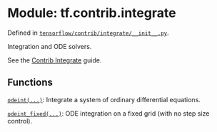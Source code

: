 <div itemscope itemtype="http://developers.google.com/ReferenceObject">
<meta itemprop="name" content="tf.contrib.integrate" />
<meta itemprop="path" content="Stable" />
</div>

# Module: tf.contrib.integrate



Defined in [`tensorflow/contrib/integrate/__init__.py`](https://www.tensorflow.org/code/tensorflow/contrib/integrate/__init__.py).

Integration and ODE solvers.

See the
[Contrib Integrate](https://tensorflow.org/api_guides/python/contrib.integrate)
guide.


## Functions

[`odeint(...)`](../../tf/contrib/integrate/odeint.md): Integrate a system of ordinary differential equations.

[`odeint_fixed(...)`](../../tf/contrib/integrate/odeint_fixed.md): ODE integration on a fixed grid (with no step size control).

